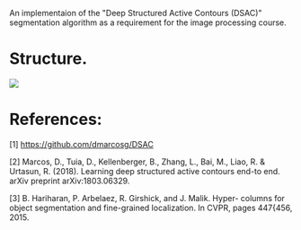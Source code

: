 
An implementaion of the "Deep Structured Active Contours (DSAC)" segmentation algorithm as a requirement for the image processing course.


# Structure.

<p alighn="center">
  <img src=https://imgur.com/Im8Bz0z.png>
</p>



# References:
[1] https://github.com/dmarcosg/DSAC

[2] Marcos, D., Tuia, D., Kellenberger, B., Zhang, L., Bai, M., Liao, R. & Urtasun, R. (2018). Learning deep structured active contours end-to end. arXiv preprint arXiv:1803.06329.

[3] B. Hariharan, P. Arbelaez, R. Girshick, and J. Malik. Hyper- columns for object segmentation and fine-grained localization. In CVPR, pages 447{456, 2015.
